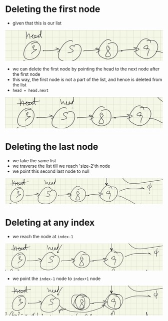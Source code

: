 # Deleting the first node

- given that this is our list

![Alt text](image-13.png)

- we can delete the first node by pointing the head to the next node after the first node
- this way, the first node is not a part of the list, and hence is deleted from the list
- ```head = head.next```

![Alt text](image-14.png)

# Deleting the last node

- we take the same list
- we traverse the list till we reach 'size-2'th node
- we point this second last node to null

![Alt text](image-15.png)

# Deleting at any index

- we reach the node at ```index-1```

![Alt text](image-16.png)

- we point the ```index-1``` node to ```index+1``` node

![Alt text](image-17.png)